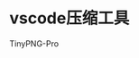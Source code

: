 <!--
 * @Description: 
 * @Author: xlm
 * @Date: 2023-02-28 11:10:00
 * @LastEditTime: 2023-02-28 11:10:55
 * @LastEditors: xlm
-->


# vscode压缩工具

TinyPNG-Pro



